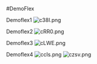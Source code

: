 #DemoFlex

Demoflex1
<img src="https://i.wingur.com/c38I.png" alt="c38I.png" border="0">

Demoflex2
<img src="https://i.wingur.com/cRR0.png" alt="cRR0.png" border="0">

Demoflex3
<img src="https://i.wingur.com/cLWE.png" alt="cLWE.png" border="0">

Demoflex4
<img src="https://i.wingur.com/ccIs.png" alt="ccIs.png" border="0">
<img src="https://i.wingur.com/czsv.png" alt="czsv.png" border="0">
